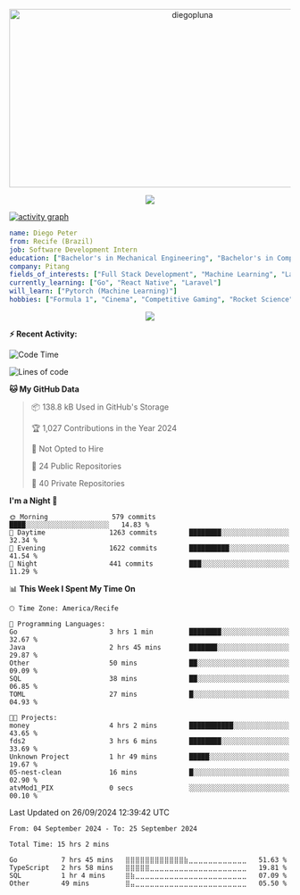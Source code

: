 <p align="center">
  <img src="https://socialify.git.ci/diegopluna/diegopluna/image?font=Inter&forks=1&issues=1&language=1&name=1&owner=1&pattern=Brick%20Wall&pulls=1&stargazers=1&theme=Dark" alt="diegopluna" width="640" height="320" />
</p>

<p align="center">
  <img src="https://github-profile-trophy.vercel.app/?username=diegopluna&theme=tokyonight&column=-1"/>
</p>

[![activity graph](https://github-readme-activity-graph.vercel.app/graph?username=diegopluna&theme=github-dark-dimmed&custom_title=diegopluna%20Activity%20Graph&hide_border=true)](https://github.com/ashutosh00710/github-readme-activity-graph)

```yaml
name: Diego Peter
from: Recife (Brazil)
job: Software Development Intern
education: ["Bachelor's in Mechanical Engineering", "Bachelor's in Computer Science"]
company: Pitang
fields_of_interests: ["Full Stack Development", "Machine Learning", "Large Language Models", "Computer Vision"]
currently_learning: ["Go", "React Native", "Laravel"]
will_learn: ["Pytorch (Machine Learning)"]
hobbies: ["Formula 1", "Cinema", "Competitive Gaming", "Rocket Science"]
```
<p align="center">
  <img src="https://music-profile.rayriffy.com/theme/dark.svg?uid=001361.7bf259d2dfb9456ca71b61612518bc5f.0128" />
</p>

**:zap: Recent Activity:**

<!--START_SECTION:activity-->
<!--END_SECTION:activity-->

<!--START_SECTION:waka-->
![Code Time](http://img.shields.io/badge/Code%20Time-15%20hrs%202%20mins-blue)

![Lines of code](https://img.shields.io/badge/From%20Hello%20World%20I%27ve%20Written-3.5%20million%20lines%20of%20code-blue)

**🐱 My GitHub Data** 

> 📦 138.8 kB Used in GitHub's Storage 
 > 
> 🏆 1,027 Contributions in the Year 2024
 > 
> 🚫 Not Opted to Hire
 > 
> 📜 24 Public Repositories 
 > 
> 🔑 40 Private Repositories 
 > 
**I'm a Night 🦉** 

```text
🌞 Morning                579 commits         ████░░░░░░░░░░░░░░░░░░░░░   14.83 % 
🌆 Daytime                1263 commits        ████████░░░░░░░░░░░░░░░░░   32.34 % 
🌃 Evening                1622 commits        ██████████░░░░░░░░░░░░░░░   41.54 % 
🌙 Night                  441 commits         ███░░░░░░░░░░░░░░░░░░░░░░   11.29 % 
```


📊 **This Week I Spent My Time On** 

```text
🕑︎ Time Zone: America/Recife

💬 Programming Languages: 
Go                       3 hrs 1 min         ████████░░░░░░░░░░░░░░░░░   32.67 % 
Java                     2 hrs 45 mins       ███████░░░░░░░░░░░░░░░░░░   29.87 % 
Other                    50 mins             ██░░░░░░░░░░░░░░░░░░░░░░░   09.09 % 
SQL                      38 mins             ██░░░░░░░░░░░░░░░░░░░░░░░   06.85 % 
TOML                     27 mins             █░░░░░░░░░░░░░░░░░░░░░░░░   04.93 % 

🐱‍💻 Projects: 
money                    4 hrs 2 mins        ███████████░░░░░░░░░░░░░░   43.65 % 
fds2                     3 hrs 6 mins        ████████░░░░░░░░░░░░░░░░░   33.69 % 
Unknown Project          1 hr 49 mins        █████░░░░░░░░░░░░░░░░░░░░   19.67 % 
05-nest-clean            16 mins             █░░░░░░░░░░░░░░░░░░░░░░░░   02.90 % 
atvMod1_PIX              0 secs              ░░░░░░░░░░░░░░░░░░░░░░░░░   00.10 % 
```


 Last Updated on 26/09/2024 12:39:42 UTC
<!--END_SECTION:waka-->

<!--START_SECTION:waka-simple-->

```text
From: 04 September 2024 - To: 25 September 2024

Total Time: 15 hrs 2 mins

Go           7 hrs 45 mins   ⣿⣿⣿⣿⣿⣿⣿⣿⣿⣿⣿⣿⣷⣀⣀⣀⣀⣀⣀⣀⣀⣀⣀⣀⣀   51.63 %
TypeScript   2 hrs 58 mins   ⣿⣿⣿⣿⣿⣀⣀⣀⣀⣀⣀⣀⣀⣀⣀⣀⣀⣀⣀⣀⣀⣀⣀⣀⣀   19.81 %
SQL          1 hr 4 mins     ⣿⣷⣀⣀⣀⣀⣀⣀⣀⣀⣀⣀⣀⣀⣀⣀⣀⣀⣀⣀⣀⣀⣀⣀⣀   07.09 %
Other        49 mins         ⣿⣤⣀⣀⣀⣀⣀⣀⣀⣀⣀⣀⣀⣀⣀⣀⣀⣀⣀⣀⣀⣀⣀⣀⣀   05.50 %
```

<!--END_SECTION:waka-simple-->
